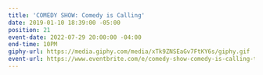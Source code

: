 ```yaml
---
title: 'COMEDY SHOW: Comedy is Calling'
date: 2019-01-10 18:39:00 -05:00
position: 21
event-date: 2022-07-29 20:00:00 -04:00
end-time: 10PM
giphy-url: https://media.giphy.com/media/xTk9ZNSEaGv7FtKY6s/giphy.gif
event-url: https://www.eventbrite.com/e/comedy-show-comedy-is-calling-tickets-373087303167
---
```


